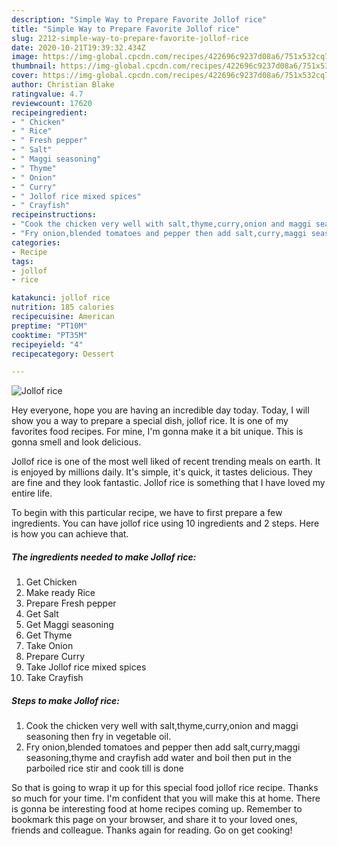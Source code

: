 ```yaml
---
description: "Simple Way to Prepare Favorite Jollof rice"
title: "Simple Way to Prepare Favorite Jollof rice"
slug: 2212-simple-way-to-prepare-favorite-jollof-rice
date: 2020-10-21T19:39:32.434Z
image: https://img-global.cpcdn.com/recipes/422696c9237d08a6/751x532cq70/jollof-rice-recipe-main-photo.jpg
thumbnail: https://img-global.cpcdn.com/recipes/422696c9237d08a6/751x532cq70/jollof-rice-recipe-main-photo.jpg
cover: https://img-global.cpcdn.com/recipes/422696c9237d08a6/751x532cq70/jollof-rice-recipe-main-photo.jpg
author: Christian Blake
ratingvalue: 4.7
reviewcount: 17620
recipeingredient:
- " Chicken"
- " Rice"
- " Fresh pepper"
- " Salt"
- " Maggi seasoning"
- " Thyme"
- " Onion"
- " Curry"
- " Jollof rice mixed spices"
- " Crayfish"
recipeinstructions:
- "Cook the chicken very well with salt,thyme,curry,onion and maggi seasoning then fry in vegetable oil."
- "Fry onion,blended tomatoes and pepper then add salt,curry,maggi seasoning,thyme and crayfish add water and boil then put in the parboiled rice stir and cook till is done"
categories:
- Recipe
tags:
- jollof
- rice

katakunci: jollof rice 
nutrition: 185 calories
recipecuisine: American
preptime: "PT10M"
cooktime: "PT35M"
recipeyield: "4"
recipecategory: Dessert

---
```



![Jollof rice](https://img-global.cpcdn.com/recipes/422696c9237d08a6/751x532cq70/jollof-rice-recipe-main-photo.jpg)

Hey everyone, hope you are having an incredible day today. Today, I will show you a way to prepare a special dish, jollof rice. It is one of my favorites food recipes. For mine, I'm gonna make it a bit unique. This is gonna smell and look delicious.

Jollof rice is one of the most well liked of recent trending meals on earth. It is enjoyed by millions daily. It's simple, it's quick, it tastes delicious. They are fine and they look fantastic. Jollof rice is something that I have loved my entire life.




To begin with this particular recipe, we have to first prepare a few ingredients. You can have jollof rice using 10 ingredients and 2 steps. Here is how you can achieve that.

<!--inarticleads1-->

##### The ingredients needed to make Jollof rice:

1. Get  Chicken
1. Make ready  Rice
1. Prepare  Fresh pepper
1. Get  Salt
1. Get  Maggi seasoning
1. Get  Thyme
1. Take  Onion
1. Prepare  Curry
1. Take  Jollof rice mixed spices
1. Take  Crayfish




<!--inarticleads2-->

##### Steps to make Jollof rice:

1. Cook the chicken very well with salt,thyme,curry,onion and maggi seasoning then fry in vegetable oil.
1. Fry onion,blended tomatoes and pepper then add salt,curry,maggi seasoning,thyme and crayfish add water and boil then put in the parboiled rice stir and cook till is done




So that is going to wrap it up for this special food jollof rice recipe. Thanks so much for your time. I'm confident that you will make this at home. There is gonna be interesting food at home recipes coming up. Remember to bookmark this page on your browser, and share it to your loved ones, friends and colleague. Thanks again for reading. Go on get cooking!
